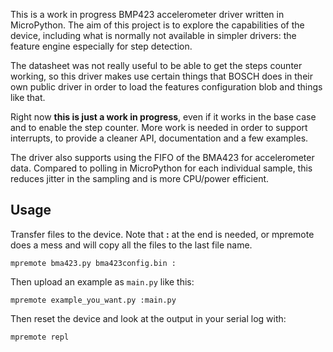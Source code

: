 This is a work in progress BMP423 accelerometer driver written in MicroPython.
The aim of this project is to explore the capabilities of the device, including
what is normally not available in simpler drivers: the feature engine especially
for step detection.

The datasheet was not really useful to be able to get the steps counter working,
so this driver makes use certain things that BOSCH does in their own public
driver in order to load the features configuration blob and things like that.

Right now **this is just a work in progress**, even if it works in the base
case and to enable the step counter. More work is needed in order to support
interrupts, to provide a cleaner API, documentation and a few examples.

The driver also supports using the FIFO of the BMA423 for accelerometer data.
Compared to polling in MicroPython for each individual sample,
this reduces jitter in the sampling and is more CPU/power efficient.

## Usage

Transfer files to the device. Note that **:** at the end is needed, or
mpremote does a mess and will copy all the files to the last file name.

    mpremote bma423.py bma423config.bin :

Then upload an example as `main.py` like this:

    mpremote example_you_want.py :main.py

Then reset the device and look at the output in your serial log with:

    mpremote repl
